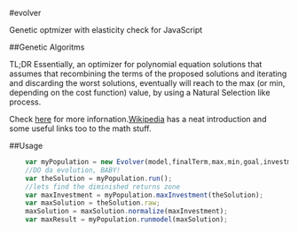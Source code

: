 #evolver


Genetic optmizer with elasticity check for JavaScript

##Genetic Algoritms

TL;DR
Essentially, an optimizer for polynomial equation solutions that assumes that recombining the terms of the proposed solutions and iterating and discarding the worst solutions, eventually will reach to the max (or min, depending on the cost function) value, by using a Natural Selection like process.

Check [here](http://www.ai-junkie.com/ga/intro/gat1.html) for more infornation.[Wikipedia](http://en.wikipedia.org/wiki/Genetic_algorithm) has a neat introduction and some useful links too to the math stuff.


##Usage
```javascript        
    var myPopulation = new Evolver(model,finalTerm,max,min,goal,investment);                
    //DO da evolution, BABY!                
    var theSolution = myPopulation.run();
    //lets find the diminished returns zone 
    var maxInvestment = myPopulation.maxInvestment(theSolution);        
    var maxSolution = theSolution.raw;
    maxSolution = maxSolution.normalize(maxInvestment);
    var maxResult = myPopulation.runmodel(maxSolution);
```
